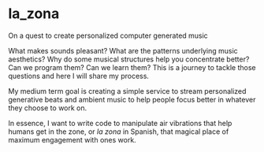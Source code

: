 # la_zona
On a quest to create personalized computer generated music

What makes sounds pleasant? What are the patterns underlying music aesthetics? 
Why do some musical structures help you concentrate better?
Can we program them? Can we learn them? This is a journey to tackle those questions and here I will share my process.

My medium term goal is creating a simple service to stream personalized generative beats and ambient music 
to help people focus better in whatever they choose to work on. 

In essence, I want to write code to manipulate air vibrations that help humans get in the zone, or *la zona* in Spanish, that magical place of maximum engagement with ones work.
